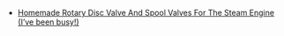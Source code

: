 - [Homemade Rotary Disc Valve And Spool Valves For The Steam Engine (I’ve been busy!)](https://youtu.be/7ORP9Ed6j2k)

